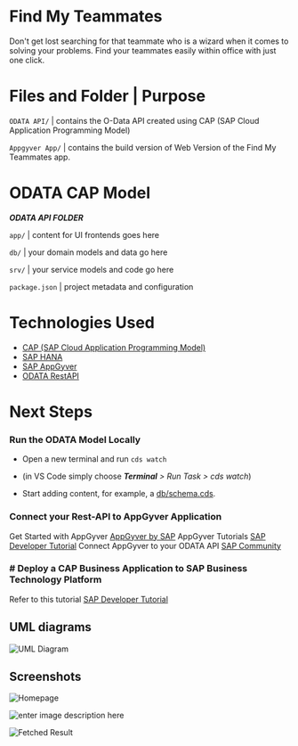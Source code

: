 
# Find My Teammates

 

Don't get lost searching for that teammate who is a wizard when it comes to solving your problems. Find your teammates easily within office with just one click.

  
# Files and Folder | Purpose


`ODATA API/` | contains the O-Data API created using CAP (SAP Cloud Application Programming Model)

`Appgyver App/` | contains the build version of  Web Version of the Find My Teammates app.

# ODATA CAP Model

***ODATA API FOLDER***

`app/` | content for UI frontends goes here

`db/` | your domain models and data go here

`srv/` | your service models and code go here

`package.json` | project metadata and configuration

 
# Technologies Used

 - [CAP (SAP Cloud Application Programming Model)](https://cap.cloud.sap/docs/get-started/in-a-nutshell)
 - [SAP HANA](https://www.sap.com/uk/products/hana.html)
 - [SAP AppGyver](https://blogs.sap.com/2021/03/17/appgyver-a-new-joy-to-build-apps/)
 - [ODATA RestAPI](https://www.odata.org/)

# Next Steps

  ### Run the ODATA Model Locally

- Open a new terminal and run `cds watch`

- (in VS Code simply choose _**Terminal** > Run Task > cds watch_)

- Start adding content, for example, a [db/schema.cds](db/schema.cds).

### Connect your Rest-API to AppGyver Application


 Get Started with AppGyver [AppGyver by SAP](https://www.appgyver.com/)
 AppGyver Tutorials [SAP Developer Tutorial](https://developers.sap.com/tutorial-navigator.html?search=Appgyver)
 Connect AppGyver to your ODATA API [SAP Community](https://blogs.sap.com/2021/04/05/appgyver-and-sap-business-technology-platform-a-match-made-in-heaven/)
  

### # Deploy a CAP Business Application to SAP Business Technology Platform

  Refer to this tutorial [SAP Developer Tutorial](https://developers.sap.com/tutorials/cap-service-deploy.html)
  
  ## UML diagrams

![UML Diagram](https://i.ibb.co/0B2tT7f/uml-diagram.png)

## Screenshots

![Homepage](https://i.ibb.co/v1Dy4X5/2.jpg)

![enter image description here](https://i.ibb.co/xm2D8TX/3.jpg)

![Fetched Result](https://i.ibb.co/M68c8LP/1.jpg)

